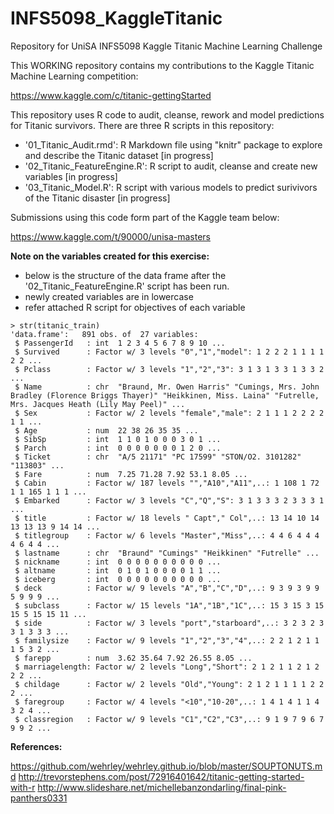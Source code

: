 # INFS5098_KaggleTitanic
Repository for UniSA INFS5098 Kaggle Titanic Machine Learning Challenge
  
This WORKING repository contains my contributions to the Kaggle Titanic Machine Learning competition:
  
<https://www.kaggle.com/c/titanic-gettingStarted>
  
This repository uses R code to audit, cleanse, rework and model predictions for Titanic survivors. There are three R scripts in this repository:
- '01_Titanic_Audit.rmd': R Markdown file using "knitr" package to explore and describe the Titanic dataset [in progress]
- '02_Titanic_FeatureEngine.R': R script to audit, cleanse and create new variables [in progress]
- '03_Titanic_Model.R': R script with various models to predict surivivors of the Titanic disaster [in progress]
  
Submissions using this code form part of the Kaggle team below:
  
<https://www.kaggle.com/t/90000/unisa-masters>
  
**Note on the variables created for this exercise:**
- below is the structure of the data frame after the '02_Titanic_FeatureEngine.R' script has been run.
- newly created variables are in lowercase
- refer attached R script for objectives of each variable
```
> str(titanic_train)
'data.frame':	891 obs. of  27 variables:
 $ PassengerId   : int  1 2 3 4 5 6 7 8 9 10 ...
 $ Survived      : Factor w/ 3 levels "0","1","model": 1 2 2 2 1 1 1 1 2 2 ...
 $ Pclass        : Factor w/ 3 levels "1","2","3": 3 1 3 1 3 3 1 3 3 2 ...
 $ Name          : chr  "Braund, Mr. Owen Harris" "Cumings, Mrs. John Bradley (Florence Briggs Thayer)" "Heikkinen, Miss. Laina" "Futrelle, Mrs. Jacques Heath (Lily May Peel)" ...
 $ Sex           : Factor w/ 2 levels "female","male": 2 1 1 1 2 2 2 2 1 1 ...
 $ Age           : num  22 38 26 35 35 ...
 $ SibSp         : int  1 1 0 1 0 0 0 3 0 1 ...
 $ Parch         : int  0 0 0 0 0 0 0 1 2 0 ...
 $ Ticket        : chr  "A/5 21171" "PC 17599" "STON/O2. 3101282" "113803" ...
 $ Fare          : num  7.25 71.28 7.92 53.1 8.05 ...
 $ Cabin         : Factor w/ 187 levels "","A10","A11",..: 1 108 1 72 1 1 165 1 1 1 ...
 $ Embarked      : Factor w/ 3 levels "C","Q","S": 3 1 3 3 3 2 3 3 3 1 ...
 $ title         : Factor w/ 18 levels " Capt"," Col",..: 13 14 10 14 13 13 13 9 14 14 ...
 $ titlegroup    : Factor w/ 6 levels "Master","Miss",..: 4 4 6 4 4 4 4 6 4 4 ...
 $ lastname      : chr  "Braund" "Cumings" "Heikkinen" "Futrelle" ...
 $ nickname      : int  0 0 0 0 0 0 0 0 0 0 ...
 $ altname       : int  0 1 0 1 0 0 0 0 1 1 ...
 $ iceberg       : int  0 0 0 0 0 0 0 0 0 0 ...
 $ deck          : Factor w/ 9 levels "A","B","C","D",..: 9 3 9 3 9 9 5 9 9 9 ...
 $ subclass      : Factor w/ 15 levels "1A","1B","1C",..: 15 3 15 3 15 15 5 15 15 11 ...
 $ side          : Factor w/ 3 levels "port","starboard",..: 3 2 3 2 3 3 1 3 3 3 ...
 $ familysize    : Factor w/ 9 levels "1","2","3","4",..: 2 2 1 2 1 1 1 5 3 2 ...
 $ farepp        : num  3.62 35.64 7.92 26.55 8.05 ...
 $ marriagelength: Factor w/ 2 levels "Long","Short": 2 1 2 1 1 2 1 2 2 2 ...
 $ childage      : Factor w/ 2 levels "Old","Young": 2 1 2 1 1 1 1 2 2 2 ...
 $ faregroup     : Factor w/ 4 levels "<10","10-20",..: 1 4 1 4 1 1 4 3 2 4 ...
 $ classregion   : Factor w/ 9 levels "C1","C2","C3",..: 9 1 9 7 9 6 7 9 9 2 ...
```
  
**References:**
  
<https://github.com/wehrley/wehrley.github.io/blob/master/SOUPTONUTS.md>
<http://trevorstephens.com/post/72916401642/titanic-getting-started-with-r>
<http://www.slideshare.net/michellebanzondarling/final-pink-panthers0331>
